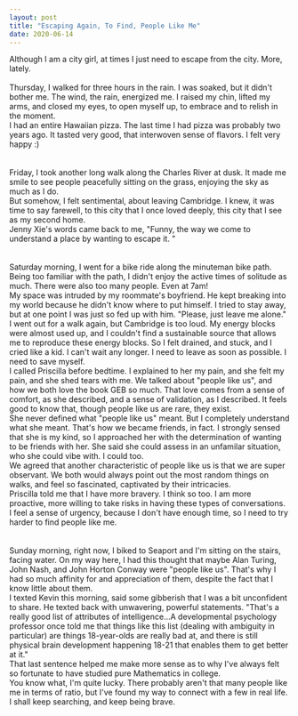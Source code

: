 ```yaml
---
layout: post
title: "Escaping Again, To Find, People Like Me"
date: 2020-06-14
---
```


Although I am a city girl, at times I just need to escape from the city. More, lately. <br/>
<br/>
Thursday, I walked for three hours in the rain. I was soaked, but it didn't bother me. The wind, the rain, energized me. I raised my chin, lifted my arms, and closed my eyes, to open myself up, to embrace and to relish in the moment. <br/>
I had an entire Hawaiian pizza. The last time I had pizza was probably two years ago. It tasted very good, that interwoven sense of flavors. I felt very happy :) <br/>
<br/>
<br/>
Friday, I took another long walk along the Charles River at dusk. It made me smile to see people peacefully sitting on the grass, enjoying the sky as much as I do. <br/>
But somehow, I felt sentimental, about leaving Cambridge. I knew, it was time to say farewell, to this city that I once loved deeply, this city that I see as my second home. <br/>
Jenny Xie's words came back to me, "Funny, the way we come to understand a place by wanting to escape it. " <br/>
<br/>
<br/>
Saturday morning, I went for a bike ride along the minuteman bike path. Being too familiar with the path, I didn't enjoy the active times of solitude as much. There were also too many people. Even at 7am! <br/>
My space was intruded by my roommate's boyfriend. He kept breaking into my world because he didn't know where to put himself. I tried to stay away, but at one point I was just so fed up with him. "Please, just leave me alone." <br/>
I went out for a walk again, but Cambridge is too loud. My energy blocks were almost used up, and I couldn't find a sustainable source that allows me to reproduce these energy blocks. So I felt drained, and stuck, and I cried like a kid. I can't wait any longer. I need to leave as soon as possible. I need to save myself. <br/>
I called Priscilla before bedtime. I explained to her my pain, and she felt my pain, and she shed tears with me. We talked about "people like us", and how we both love the book GEB so much. That love comes from a sense of comfort, as she described, and a sense of validation, as I described. It feels good to know that, though people like us are rare, they exist. <br/>
She never defined what "people like us" meant. But I completely understand what she meant. That's how we became friends, in fact. I strongly sensed that she is my kind, so I approached her with the determination of wanting to be friends with her. She said she could assess in an unfamilar situation, who she could vibe with. I could too. <br/>
We agreed that another characteristic of people like us is that we are super observant. We both would always point out the most random things on walks, and feel so fascinated, captivated by their intricacies. <br/>
Priscilla told me that I have more bravery. I think so too. I am more proactive, more willing to take risks in having these types of conversations. <br/>
I feel a sense of urgency, because I don't have enough time, so I need to try harder to find people like me. <br/>
<br/>
<br/>
Sunday morning, right now, I biked to Seaport and I'm sitting on the stairs, facing water. On my way here, I had this thought that maybe Alan Turing, John Nash, and John Horton Conway were "people like us". That's why I had so much affinity for and appreciation of them, despite the fact that I know little about them. <br/>
I texted Kevin this morning, said some gibberish that I was a bit unconfident to share. He texted back with unwavering, powerful statements. "That's a really good list of attributes of intelligence...A developmental psychology professor once told me that things like this list (dealing with ambiguity in particular) are things 18-year-olds are really bad at, and there is still physical brain development happening 18-21 that enables them to get better at it." <br/>
That last sentence helped me make more sense as to why I've always felt so fortunate to have studied pure Mathematics in college.<br/>
You know what, I'm quite lucky. There probably aren't that many people like me in terms of ratio, but I've found my way to connect with a few in real life. <br/>
I shall keep searching, and keep being brave. <br/>
